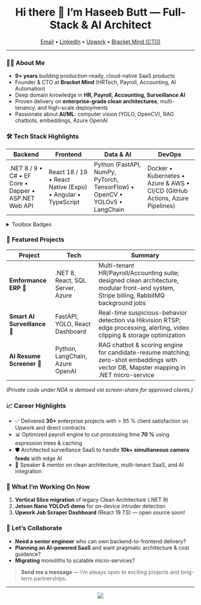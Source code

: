 <!-- GitHub Profile README -->

<h1 align="center">Hi there&nbsp;👋 I’m Haseeb Butt — Full-Stack & AI Architect</h1>

<p align="center">
  <a href="mailto:haseeb.butt416@gmail.com">Email</a> •
  <a href="https://pk.linkedin.com/in/haseeb-attaullah-69a027131">LinkedIn</a> •
  <a href="https://www.upwork.com/freelancers/haseeb246">Upwork</a> •
  <a href="https://bracketmind.com">Bracket Mind (CTO)</a>
</p>

---

### 🧑‍💻 About Me

- **9+ years** building production-ready, cloud-native SaaS products  
- Founder & CTO at **Bracket Mind** (HRTech, Payroll, Accounting, AI Automation)  
- Deep domain knowledge in **HR, Payroll, Accounting, Surveillance AI**  
- Proven delivery on **enterprise-grade clean architectures**, multi-tenancy, and high-scale deployments  
- Passionate about **AI/ML**: computer vision (YOLO, OpenCV), RAG chatbots, embeddings, Azure OpenAI

### 🛠 Tech Stack Highlights

| Backend | Frontend | Data & AI | DevOps |
| ------- | -------- | --------- | ------ |
| .NET 8 / 9 • C# • EF Core • Dapper • ASP.NET Web API | React 18 / 19 • React Native (Expo) • Angular • TypeScript | Python (FastAPI, NumPy, PyTorch, TensorFlow) • OpenCV • YOLOv5 • LangChain | Docker • Kubernetes • Azure & AWS • CI/CD (GitHub Actions, Azure Pipelines) |

<details>
<summary>Toolbox Badges</summary>
<p>
  <img src="https://img.shields.io/badge/.NET-512BD4?logo=dotnet&logoColor=white" />
  <img src="https://img.shields.io/badge/C%23-239120?logo=csharp&logoColor=white" />
  <img src="https://img.shields.io/badge/React-61DAFB?logo=react&logoColor=black" />
  <img src="https://img.shields.io/badge/Angular-DD0031?logo=angular&logoColor=white" />
  <img src="https://img.shields.io/badge/Python-3776AB?logo=python&logoColor=white" />
  <img src="https://img.shields.io/badge/Azure-0089D6?logo=microsoftazure&logoColor=white" />
  <img src="https://img.shields.io/badge/AWS-232F3E?logo=amazonaws&logoColor=white" />
  <img src="https://img.shields.io/badge/SQL%20Server-CC2927?logo=microsoftsqlserver&logoColor=white" />
</p>
</details>

### 🚀 Featured Projects

| Project | Tech | Summary |
| ------- | ---- | ------- |
| **Emformance ERP** 🔗 | .NET 8, React, SQL Server, Azure | Multi-tenant HR/Payroll/Accounting suite; designed clean architecture, modular front-end system, Stripe billing, RabbitMQ background jobs |
| **Smart AI Surveillance** 🔗 | FastAPI, YOLO, React Dashboard | Real-time suspicious-behavior detection via Hikvision RTSP; edge processing, alerting, video clipping & storage optimization |
| **AI Resume Screener** 🔗 | Python, LangChain, Azure OpenAI | RAG chatbot & scoring engine for candidate-resume matching; zero-shot embeddings with vector DB, Mapster mapping in .NET micro-service |

*(Private code under NDA is demoed via screen-share for approved clients.)*

### 📈 Career Highlights

- ✅ Delivered **30+** enterprise projects with > 95 % client satisfaction on Upwork and direct contracts  
- 📊 Optimized payroll engine to cut processing time **70 %** using expression trees & caching  
- 🛡 Architected surveillance SaaS to handle **10k+ simultaneous camera feeds** with edge AI  
- 💬 Speaker & mentor on clean architecture, multi-tenant SaaS, and AI integration  

### 🧠 What I’m Working On Now

1. **Vertical Slice migration** of legacy Clean Architecture (.NET 9)  
2. **Jetson Nano YOLOv5 demo** for on-device intruder detection  
3. **Upwork Job Scraper Dashboard** (React 19 TS) — open source soon!

### 🤝 Let’s Collaborate

- **Need a senior engineer** who can own backend-to-frontend delivery?  
- **Planning an AI-powered SaaS** and want pragmatic architecture & cost guidance?  
- **Migrating** monoliths to scalable micro-services?

> **Send me a message** — I’m always open to exciting projects and long-term partnerships.

---

<p align="center">
  <img src="https://github-readme-stats.vercel.app/api?username=your-github-username&show_icons=true&hide_border=true" />
</p>
